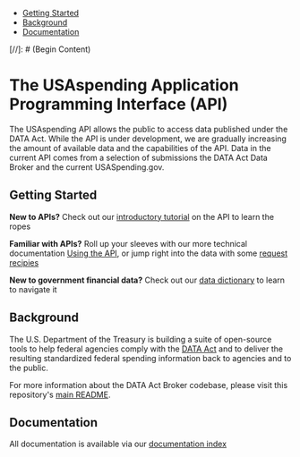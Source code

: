 <ul class="nav nav-stacked" id="sidebar">
  <li><a href="#getting-started">Getting Started</a></li>
  <li><a href="#background">Background</a></li>
  <li><a href="#documentation">Documentation</a></li>
</ul>
[//]: # (Begin Content)

# The USAspending Application Programming Interface (API)

The USAspending API allows the public to access data published under the DATA Act. While the API is under development, we are gradually increasing the amount of available data and the capabilities of the API. Data in the current API comes from a selection of submissions the DATA Act Data Broker and the current USASpending.gov.

## Getting Started <a name="getting-started"></a>

**New to APIs?** Check out our [introductory tutorial](/docs/intro-tutorial) on the API to learn the ropes

**Familiar with APIs?** Roll up your sleeves with our more technical documentation [Using the API](/docs/using-the-api), or jump right into the data with some [request recipies](/docs/recipies/)

**New to government financial data?** Check out our [data dictionary](/docs/data-dictioanry) to learn to navigate it

## Background <a name="background"></a>

The U.S. Department of the Treasury is building a suite of open-source tools to help federal agencies comply with the [DATA Act](http://fedspendingtransparency.github.io/about/ "Federal Spending Transparency Background") and to deliver the resulting standardized federal spending information back to agencies and to the public.

For more information about the DATA Act Broker codebase, please visit this repository's [main README](https://github.com/fedspendingtransparency/data-act-broker-backend/README.md "DATA Act Broker Backend README").

## Documentation <a name="documentation"></a>

All documentation is available via our [documentation index](/docs/)
